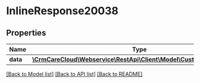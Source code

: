 # InlineResponse20038

## Properties
Name | Type | Description | Notes
------------ | ------------- | ------------- | -------------
**data** | [**\CrmCareCloud\Webservice\RestApi\Client\Model\CustomerRelationType**](CustomerRelationType.md) |  | [optional] 

[[Back to Model list]](../../README.md#documentation-for-models) [[Back to API list]](../../README.md#documentation-for-api-endpoints) [[Back to README]](../../README.md)

